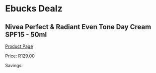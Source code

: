 
# Ebucks Dealz
## Nivea Perfect & Radiant Even Tone Day Cream SPF15 - 50ml
[Product Page](https://www.ebucks.com/web/shop/productSelected.do?prodId=1169910896&catId=908607666)

Price: R129.00

Savings: 


	